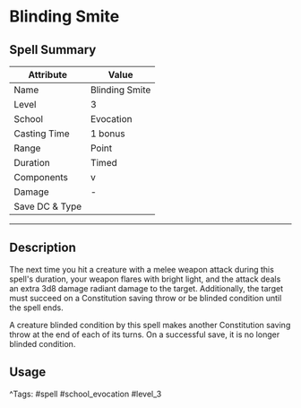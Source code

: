 # Blinding Smite

## Spell Summary

| Attribute        | Value                  |
|------------------|------------------------|
| Name             | Blinding Smite                 |
| Level            | 3                |
| School           | Evocation          |
| Casting Time     | 1 bonus              |
| Range            | Point            |
| Duration         | Timed             |
| Components       | v             |
| Damage           | -               |
| Save DC & Type   |              |

---

## Description

The next time you hit a creature with a melee weapon attack during this spell's duration, your weapon flares with bright light, and the attack deals an extra 3d8 damage radiant damage to the target. Additionally, the target must succeed on a Constitution saving throw or be blinded condition until the spell ends.

A creature blinded condition by this spell makes another Constitution saving throw at the end of each of its turns. On a successful save, it is no longer blinded condition.

## Usage


^Tags: #spell #school_evocation #level_3